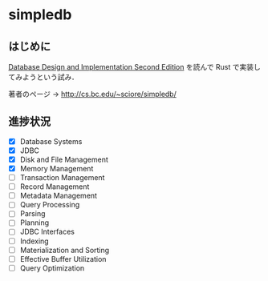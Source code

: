# simpledb
## はじめに
[Database Design and Implementation Second Edition](https://link.springer.com/book/10.1007/978-3-030-33836-7) を読んで Rust で実装してみようという試み．

著者のページ → <http://cs.bc.edu/~sciore/simpledb/>

## 進捗状況
- [x] Database Systems
- [x] JDBC
- [x] Disk and File Management
- [x] Memory Management
- [ ] Transaction Management
- [ ] Record Management
- [ ] Metadata Management
- [ ] Query Processing
- [ ] Parsing
- [ ] Planning
- [ ] JDBC Interfaces
- [ ] Indexing
- [ ] Materialization and Sorting
- [ ] Effective Buffer Utilization
- [ ] Query Optimization
